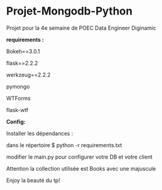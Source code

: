 # Projet-Mongodb-Python
Projet pour la 4e semaine de POEC Data Engineer Diginamic


**requirements :**

Bokeh==3.0.1

flask==2.2.2

werkzeug==2.2.2

pymongo

WTForms

flask-wtf


**Config:**

Installer les dépendances :

dans le répertoire $ python -r requirements.txt


modifier le main.py pour configurer votre DB et votre client

Attention la collection utilisée est Books avec une majuscule



Enjoy la beauté du tp!
